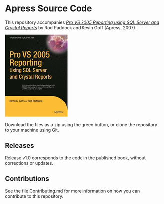 # Apress Source Code

This repository accompanies [*Pro VS 2005 Reporting using SQL Server and Crystal Reports*](http://www.apress.com/9781590596883) by Rod Paddock and Kevin Goff (Apress, 2007).

![Cover image](9781590596883.jpg)

Download the files as a zip using the green button, or clone the repository to your machine using Git.

## Releases

Release v1.0 corresponds to the code in the published book, without corrections or updates.

## Contributions

See the file Contributing.md for more information on how you can contribute to this repository.
